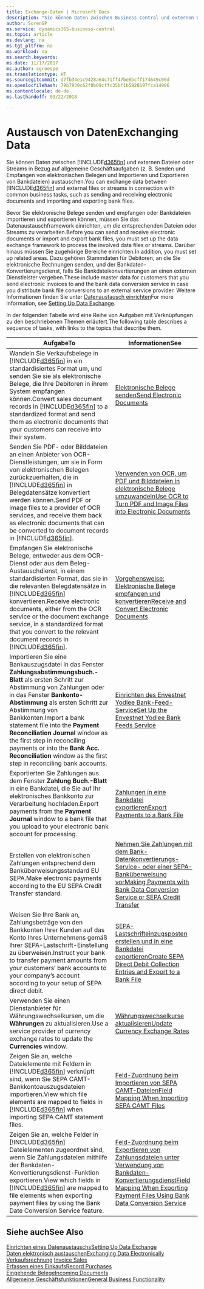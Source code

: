 ```yaml
---
title: Exchange-Daten | Microsoft Docs
description: "Sie können Daten zwischen Business Central und externen Dateien oder Streams in Bezug auf allgemeine Geschäftsaufgaben (z. B. Senden und Empfangen von elektronischen Belegen und Importieren und Exportieren von Bankdateien) austauschen."
author: SorenGP
ms.service: dynamics365-business-central
ms.topic: article
ms.devlang: na
ms.tgt_pltfrm: na
ms.workload: na
ms.search.keywords: 
ms.date: 11/17/2017
ms.author: sgroespe
ms.translationtype: HT
ms.sourcegitcommit: d7fb34e1c9428a64c71ff47be8bcff174649c00d
ms.openlocfilehash: 79b7930c62f0b09cffc35bf1b5928197fca14986
ms.contentlocale: de-de
ms.lasthandoff: 03/22/2018

---
```

# <a name="exchanging-data"></a><span data-ttu-id="14b45-103">Austausch von Daten</span><span class="sxs-lookup"><span data-stu-id="14b45-103">Exchanging Data</span></span>
<span data-ttu-id="14b45-104">Sie können Daten zwischen [!INCLUDE[d365fin](includes/d365fin_md.md)] und externen Dateien oder Streams in Bezug auf allgemeine Geschäftsaufgaben (z. B. Senden und Empfangen von elektronischen Belegen und Importieren und Exportieren von Bankdateien) austauschen.</span><span class="sxs-lookup"><span data-stu-id="14b45-104">You can exchange data between [!INCLUDE[d365fin](includes/d365fin_md.md)] and external files or streams in connection with common business tasks, such as sending and receiving electronic documents and importing and exporting bank files.</span></span>  

<span data-ttu-id="14b45-105">Bevor Sie elektronische Belege senden und empfangen oder Bankdateien importieren und exportieren können, müssen Sie das Datenaustauschframework einrichten, um die entsprechenden Dateien oder Streams zu verarbeiten.</span><span class="sxs-lookup"><span data-stu-id="14b45-105">Before you can send and receive electronic documents or import and export bank files, you must set up the data exchange framework to process the involved data files or streams.</span></span> <span data-ttu-id="14b45-106">Darüber hinaus müssen Sie zugehörige Bereiche einrichten.</span><span class="sxs-lookup"><span data-stu-id="14b45-106">In addition, you must set up related areas.</span></span> <span data-ttu-id="14b45-107">Dazu gehören Stammdaten für Debitoren, an die Sie elektronische Rechnungen senden, und der Bankdaten-Konvertierungsdienst, falls Sie Bankdateikonvertierungen an einen externen Dienstleister vergeben.</span><span class="sxs-lookup"><span data-stu-id="14b45-107">These include master data for customers that you send electronic invoices to and the bank data conversion service in case you distribute bank file conversions to an external service provider.</span></span> <span data-ttu-id="14b45-108">Weitere Informationen finden Sie unter [Datenaustausch einrichten](across-set-up-data-exchange.md)</span><span class="sxs-lookup"><span data-stu-id="14b45-108">For more information, see [Setting Up Data Exchange](across-set-up-data-exchange.md).</span></span>  

 <span data-ttu-id="14b45-109">In der folgenden Tabelle wird eine Reihe von Aufgaben mit Verknüpfungen zu den beschriebenen Themen erläutert.</span><span class="sxs-lookup"><span data-stu-id="14b45-109">The following table describes a sequence of tasks, with links to the topics that describe them.</span></span>  

|<span data-ttu-id="14b45-110">**Aufgabe**</span><span class="sxs-lookup"><span data-stu-id="14b45-110">**To**</span></span>|<span data-ttu-id="14b45-111">**Informationen**</span><span class="sxs-lookup"><span data-stu-id="14b45-111">**See**</span></span>|  
|------------|-------------|  
|<span data-ttu-id="14b45-112">Wandeln Sie Verkaufsbelege in [!INCLUDE[d365fin](includes/d365fin_md.md)] in ein standardisiertes Format um, und senden Sie sie als elektronische Belege, die Ihre Debitoren in ihrem System empfangen können.</span><span class="sxs-lookup"><span data-stu-id="14b45-112">Convert sales document records in [!INCLUDE[d365fin](includes/d365fin_md.md)] to a standardized format and send them as electronic documents that your customers can receive into their system.</span></span>|[<span data-ttu-id="14b45-113">Elektronische Belege senden</span><span class="sxs-lookup"><span data-stu-id="14b45-113">Send Electronic Documents</span></span>](sales-how-to-send-electronic-documents.md)|  
|<span data-ttu-id="14b45-114">Senden Sie PDF- oder Bilddateien an einen Anbieter von OCR-Dienstleistungen, um sie in Form von elektronischen Belegen zurückzuerhalten, die in [!INCLUDE[d365fin](includes/d365fin_md.md)] in Belegdatensätze konvertiert werden können.</span><span class="sxs-lookup"><span data-stu-id="14b45-114">Send PDF or image files to a provider of OCR services, and receive them back as electronic documents that can be converted to document records in [!INCLUDE[d365fin](includes/d365fin_md.md)].</span></span>|[<span data-ttu-id="14b45-115">Verwenden von OCR, um PDF und Bilddateien in elektronische Belege umzuwandeln</span><span class="sxs-lookup"><span data-stu-id="14b45-115">Use OCR to Turn PDF and Image Files into Electronic Documents</span></span>](across-how-use-ocr-pdf-images-files.md)|  
|<span data-ttu-id="14b45-116">Empfangen Sie elektronische Belege, entweder aus dem OCR-Dienst oder aus dem Beleg-Austauschdienst, in einem standardisierten Format, das sie in die relevanten Belegdatensätze in [!INCLUDE[d365fin](includes/d365fin_md.md)] konvertieren.</span><span class="sxs-lookup"><span data-stu-id="14b45-116">Receive electronic documents, either from the OCR service or the document exchange service, in a standardized format that you convert to the relevant document records in [!INCLUDE[d365fin](includes/d365fin_md.md)].</span></span>|[<span data-ttu-id="14b45-117">Vorgehensweise: Elektronische Belege empfangen und konvertieren</span><span class="sxs-lookup"><span data-stu-id="14b45-117">Receive and Convert Electronic Documents</span></span>](purchasing-how-to-receive-and-convert-electronic-documents.md)|  
|<span data-ttu-id="14b45-118">Importieren Sie eine Bankauszugsdatei in das Fenster **Zahlungsabstimmungsbuch.-Blatt** als ersten Schritt zur Abstimmung von Zahlungen oder in das Fenster **Bankonto-Abstimmung** als ersten Schritt zur Abstimmung von Bankkonten.</span><span class="sxs-lookup"><span data-stu-id="14b45-118">Import a bank statement file into the **Payment Reconciliation Journal** window as the first step in reconciling payments or into the **Bank Acc. Reconciliation** window as the first step in reconciling bank accounts.</span></span>|[<span data-ttu-id="14b45-119">Einrichten des Envestnet Yodlee Bank-Feed-Service</span><span class="sxs-lookup"><span data-stu-id="14b45-119">Set Up the Envestnet Yodlee Bank Feeds Service</span></span>](bank-how-setup-bank-statement-service.md)|  
|<span data-ttu-id="14b45-120">Exportierten Sie Zahlungen aus dem Fenster **Zahlung Buch.-Blatt** in eine Bankdatei, die Sie auf Ihr elektronisches Bankkonto zur Verarbeitung hochladen.</span><span class="sxs-lookup"><span data-stu-id="14b45-120">Export payments from the **Payment Journal** window to a bank file that you upload to your electronic bank account for processing.</span></span>|[<span data-ttu-id="14b45-121">Zahlungen in eine Bankdatei exportieren</span><span class="sxs-lookup"><span data-stu-id="14b45-121">Export Payments to a Bank File</span></span>](payables-how-export-payments-bank-file.md)|
|<span data-ttu-id="14b45-122">Erstellen von elektronischen Zahlungen entsprechend dem Banküberweisungsstandard EU SEPA.</span><span class="sxs-lookup"><span data-stu-id="14b45-122">Make electronic payments according to the EU SEPA Credit Transfer standard.</span></span>|[<span data-ttu-id="14b45-123">Nehmen Sie Zahlungen mit dem Bank-Datenkonvertierungs-Service- oder einer SEPA-Banküberweisung vor</span><span class="sxs-lookup"><span data-stu-id="14b45-123">Making Payments with Bank Data Conversion Service or SEPA Credit Transfer</span></span>](finance-make-payments-with-bank-data-conversion-service-or-sepa-credit-transfer.md)|  
|<span data-ttu-id="14b45-124">Weisen Sie Ihre Bank an, Zahlungsbeträge von den Bankkonten Ihrer Kunden auf das Konto Ihres Unternehmens gemäß Ihrer SEPA-Lastschrift-Einstellung zu überweisen.</span><span class="sxs-lookup"><span data-stu-id="14b45-124">Instruct your bank to transfer payment amounts from your customers’ bank accounts to your company’s account according to your setup of SEPA direct debit.</span></span>|[<span data-ttu-id="14b45-125">SEPA-Lastschrifteinzugsposten erstellen und in eine Bankdatei exportieren</span><span class="sxs-lookup"><span data-stu-id="14b45-125">Create SEPA Direct Debit Collection Entries and Export to a Bank File</span></span>](finance-how-create-sepa-direct-debit-collection-entries-export-bank-file.md)|  
|<span data-ttu-id="14b45-126">Verwenden Sie einen Dienstanbieter für Währungswechselkursen, um die **Währungen** zu aktualisieren.</span><span class="sxs-lookup"><span data-stu-id="14b45-126">Use a service provider of currency exchange rates to update the **Currencies** window.</span></span>|[<span data-ttu-id="14b45-127">Währungswechselkurse aktualisieren</span><span class="sxs-lookup"><span data-stu-id="14b45-127">Update Currency Exchange Rates</span></span>](finance-how-update-currencies.md)|  
|<span data-ttu-id="14b45-128">Zeigen Sie an, welche Dateielemente mit Feldern in [!INCLUDE[d365fin](includes/d365fin_md.md)] verknüpft sind, wenn Sie SEPA CAMT-Bankkontoauszugsdateien importieren.</span><span class="sxs-lookup"><span data-stu-id="14b45-128">View which file elements are mapped to fields in [!INCLUDE[d365fin](includes/d365fin_md.md)] when importing SEPA CAMT statement files.</span></span>|[<span data-ttu-id="14b45-129">Feld-Zuordnung beim Importieren von SEPA CAMT-Dateien</span><span class="sxs-lookup"><span data-stu-id="14b45-129">Field Mapping When Importing SEPA CAMT Files</span></span>](across-field-mapping-when-importing-sepa-camt-files.md)|  
|<span data-ttu-id="14b45-130">Zeigen Sie an, welche Felder in [!INCLUDE[d365fin](includes/d365fin_md.md)] Dateielementen zugeordnet sind, wenn Sie Zahlungsdateien mithilfe der Bankdaten-Konvertierungsdienst-Funktion exportieren.</span><span class="sxs-lookup"><span data-stu-id="14b45-130">View which fields in [!INCLUDE[d365fin](includes/d365fin_md.md)] are mapped to file elements when exporting payment files by using the Bank Date Conversion Service feature.</span></span>|[<span data-ttu-id="14b45-131">Feld-Zuordnung beim Exportieren von Zahlungsdateien unter Verwendung von Bankdaten-Konvertierungsdienst</span><span class="sxs-lookup"><span data-stu-id="14b45-131">Field Mapping When Exporting Payment Files Using Bank Data Conversion Service</span></span>](across-field-mapping-when-exporting-payment-files-using-bank-data-conversion-service.md)|  

## <a name="see-also"></a><span data-ttu-id="14b45-132">Siehe auch</span><span class="sxs-lookup"><span data-stu-id="14b45-132">See Also</span></span>  
[<span data-ttu-id="14b45-133">Einrichten eines Datenaustauschs</span><span class="sxs-lookup"><span data-stu-id="14b45-133">Setting Up Data Exchange</span></span>](across-set-up-data-exchange.md)  
[<span data-ttu-id="14b45-134">Daten elektronisch austauschen</span><span class="sxs-lookup"><span data-stu-id="14b45-134">Exchanging Data Electronically</span></span>](across-data-exchange.md)  
<span data-ttu-id="14b45-135">[Verkaufsrechnung](sales-how-invoice-sales.md) </span><span class="sxs-lookup"><span data-stu-id="14b45-135">[Invoice Sales](sales-how-invoice-sales.md) </span></span>  
[<span data-ttu-id="14b45-136">Erfassen eines Einkaufs</span><span class="sxs-lookup"><span data-stu-id="14b45-136">Record Purchases</span></span>](purchasing-how-record-purchases.md)  
[<span data-ttu-id="14b45-137">Eingehende Belege</span><span class="sxs-lookup"><span data-stu-id="14b45-137">Incoming Documents</span></span>](across-income-documents.md)  
[<span data-ttu-id="14b45-138">Allgemeine Geschäftsfunktionen</span><span class="sxs-lookup"><span data-stu-id="14b45-138">General Business Functionality</span></span>](ui-across-business-areas.md)  

